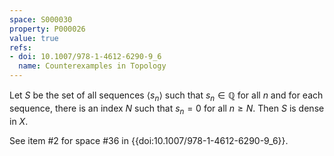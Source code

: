 ```yaml
---
space: S000030
property: P000026
value: true
refs:
- doi: 10.1007/978-1-4612-6290-9_6
  name: Counterexamples in Topology
---
```


Let $S$ be the set of all sequences $\langle s_n \rangle$ such that $s_n\in \mathbb{Q}$ for all $n$ and for each sequence, there is an index $N$ such that $s_n=0$ for all $n\ge N$.  Then $S$ is dense in $X$.

See item #2 for space #36 in {{doi:10.1007/978-1-4612-6290-9_6}}.
